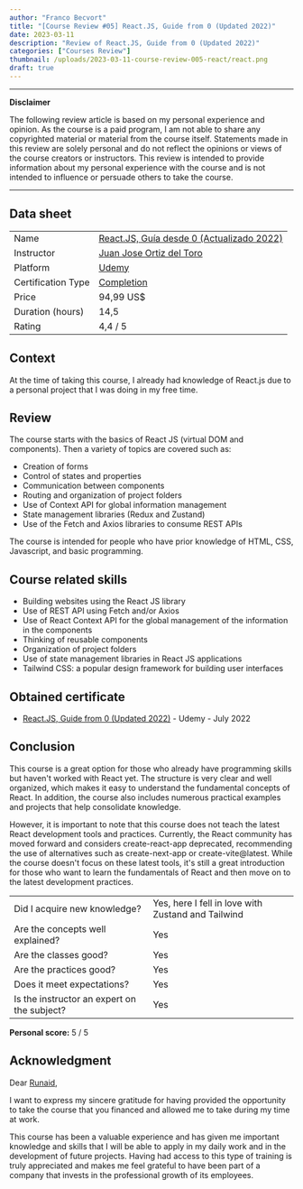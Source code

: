 ```yaml
---
author: "Franco Becvort"
title: "[Course Review #05] React.JS, Guide from 0 (Updated 2022)"
date: 2023-03-11
description: "Review of React.JS, Guide from 0 (Updated 2022)"
categories: ["Courses Review"]
thumbnail: /uploads/2023-03-11-course-review-005-react/react.png
draft: true
---
```


---

**Disclaimer**

The following review article is based on my personal experience and opinion. As the course is a paid program, I am not able to share any copyrighted material or material from the course itself. Statements made in this review are solely personal and do not reflect the opinions or views of the course creators or instructors. This review is intended to provide information about my personal experience with the course and is not intended to influence or persuade others to take the course.

---

## Data sheet

|                    |                                                                                                   |
| ------------------ | ------------------------------------------------------------------------------------------------- |
| Name               | [React.JS, Guía desde 0 \(Actualizado 2022\)](https://www.udemy.com/course/reactjs-guia-desde-0/) |
| Instructor         | [Juan Jose Ortiz del Toro](https://www.linkedin.com/in/juan-jose-ortiz-del-toro-226236ab/)        |
| Platform           | [Udemy](https://www.udemy.com/)                                                                   |
| Certification Type | [Completion](https://support.udemy.com/hc/en-us/sections/360011037194-Certificates-of-Completion) |
| Price              | 94,99 US$                                                                                         |
| Duration \(hours\) | 14,5                                                                                              |
| Rating             | 4,4 / 5                                                                                           |

## Context

At the time of taking this course, I already had knowledge of React.js due to a personal project that I was doing in my free time.

## Review

The course starts with the basics of React JS \(virtual DOM and components\). Then a variety of topics are covered such as:

- Creation of forms
- Control of states and properties
- Communication between components
- Routing and organization of project folders
- Use of Context API for global information management
- State management libraries \(Redux and Zustand\)
- Use of the Fetch and Axios libraries to consume REST APIs

The course is intended for people who have prior knowledge of HTML, CSS, Javascript, and basic programming.

## Course related skills

- Building websites using the React JS library
- Use of REST API using Fetch and/or Axios
- Use of React Context API for the global management of the information in the components
- Thinking of reusable components
- Organization of project folders
- Use of state management libraries in React JS applications
- Tailwind CSS: a popular design framework for building user interfaces

## Obtained certificate

- [React.JS, Guide from 0 \(Updated 2022\)](https://udemy-certificate.s3.amazonaws.com/pdf/UC-47b54249-0cba-479f-8941-763197877682.pdf) - Udemy - July 2022

## Conclusion

This course is a great option for those who already have programming skills but haven't worked with React yet. The structure is very clear and well organized, which makes it easy to understand the fundamental concepts of React. In addition, the course also includes numerous practical examples and projects that help consolidate knowledge.

However, it is important to note that this course does not teach the latest React development tools and practices. Currently, the React community has moved forward and considers create-react-app deprecated, recommending the use of alternatives such as create-next-app or create-vite@latest. While the course doesn't focus on these latest tools, it's still a great introduction for those who want to learn the fundamentals of React and then move on to the latest development practices.

|                                             |                                                    |
| ------------------------------------------- | -------------------------------------------------- |
| Did I acquire new knowledge?                | Yes, here I fell in love with Zustand and Tailwind |
| Are the concepts well explained?            | Yes                                                |
| Are the classes good?                       | Yes                                                |
| Are the practices good?                     | Yes                                                |
| Does it meet expectations?                  | Yes                                                |
| Is the instructor an expert on the subject? | Yes                                                |

**Personal score:** 5 / 5

## Acknowledgment

Dear [Runaid](https://www.runaid.com.ar/index.php?languaje=en),

I want to express my sincere gratitude for having provided the opportunity to take the course that you financed and allowed me to take during my time at work.

This course has been a valuable experience and has given me important knowledge and skills that I will be able to apply in my daily work and in the development of future projects. Having had access to this type of training is truly appreciated and makes me feel grateful to have been part of a company that invests in the professional growth of its employees.
